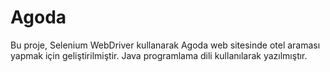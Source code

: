 # Agoda


Bu proje, Selenium WebDriver kullanarak Agoda web sitesinde otel araması yapmak için geliştirilmiştir. Java programlama dili kullanılarak yazılmıştır.

 
